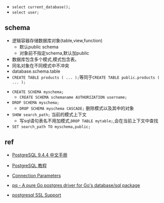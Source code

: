 + `select current_database();`
+ `select user;`


## schema
+ 逻辑容器存储数据库对象(table,view,function)
    + 默认public schema
    + 对象前不指定schema,默认加public
+ 数据库包含多个模式,模式包含表。
+ 同名对象在不同模式中不冲突
+ database.schema.table
+ `CREATE TABLE products ( ... );`等同于`CREATE TABLE public.products ( ... );`
<!-- 模式 -->
+ `CREATE SCHEMA myschema;`
    + `CREATE SCHEMA schemaname AUTHORIZATION username;`
+ `DROP SCHEMA myschema;`
    + `DROP SCHEMA myschema CASCADE;` 删除模式以及其中的对象
+ `SHOW search_path;` 当前的模式上下文
    + 写sql语句表名不用加模式,`DROP TABLE mytable;`,会在当前上下文中查找
+ `SET search_path TO myschema,public;`


## ref
+ [PostgreSQL 9.4.4 中文手册](http://www.postgres.cn/docs/9.4/index.html)
+ [PostgreSQL 教程](https://www.runoob.com/postgresql/postgresql-tutorial.html)

+ [Connection Parameters](https://jdbc.postgresql.org/documentation/head/connect.html)
+ [pq - A pure Go postgres driver for Go's database/sql package](https://pkg.go.dev/github.com/lib/pq#hdr-Connection_String_Parameters)


+ [postgresql SSL Support](https://www.postgresql.org/docs/9.1/libpq-ssl.html)